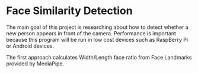 # Face Similarity Detection
The main goal of this project is researching about how to detect whether a new person appears in front of the camera.
Performance is important because this program will be run in low cost devices such as RaspBerry Pi or Android devices.

The first approach calculates Width/Length face ratio from Face Landmarks provided by MediaPipe.
